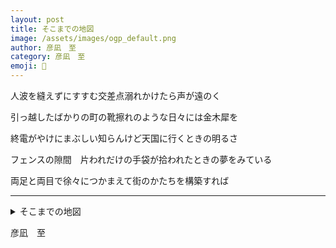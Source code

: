 ```yaml
---
layout: post
title: そこまでの地図
image: /assets/images/ogp_default.png
author: 彦凪　至
category: 彦凪　至
emoji: 🧭
---
```


<div class="tanka-area"><div class="tanka">
<p>人波を縫えずにすすむ交差点溺れかけたら声が遠のく</p>

<p>引っ越したばかりの町の靴擦れのような日々には金木犀を</p>

<p>終電がやけにまぶしい知らんけど天国に行くときの明るさ</p>

<p>フェンスの隙間　片われだけの手袋が拾われたときの夢をみている</p>

<p>両足と両目で徐々につかまえて街のかたちを構築すれば</p>

</div></div>

---

<details><summary>そこまでの地図</summary>
人波を縫えずにすすむ交差点溺れかけたら声が遠のく<br/>
引っ越したばかりの町の靴擦れのような日々には金木犀を<br/>
終電がやけにまぶしい知らんけど天国に行くときの明るさ<br/>
フェンスの隙間　片われだけの手袋が拾われたときの夢をみている<br/>
両足と両目で徐々につかまえて街のかたちを構築すれば<br/>
<br/>

</details>

彦凪　至
